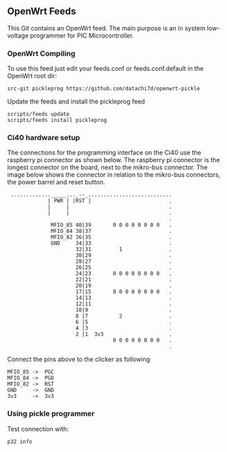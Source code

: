 ## OpenWrt Feeds

This Git contains an OpenWrt feed. The main purpose is an in system low-voltage programmer for PIC Microcontroller.

### OpenWrt Compiling

To use this feed just edit your feeds.conf or feeds.conf.default in the OpenWrt root dir:

```src-git pickleprog https://github.com/datachi7d/openwrt-pickle```

Update the feeds and install the pickleprog feed

```
scripts/feeds update
scripts/feeds install pickleprog
```

### Ci40 hardware setup

The connections for the programming interface on the Ci40 use the raspberry pi connector as shown below. The raspberry pi connector is the longest connector on the board, next to the mikro-bus connector. The image below shows the connector in relation to the mikro-bus connectors, the power barrel and reset button.

```
 ............._____..._--_...........................
             | PWR | |RST |                         .
             |     |                                .
             |     |                                .
                                                    .
              MFIO_85 40|39		  0 0 0 0 0 0 0 0   .
              MFIO_84 38|37                         .
              MFIO_82 36|35                         .
              GND     34|33                         .
                      32|31         1               .
                      30|29                         .
                      28|27                         .
                      26|25                         .
                      24|23		  0 0 0 0 0 0 0 0   .
                      22|21                         .
                      20|19                         .
                      17|15		  0 0 0 0 0 0 0 0   .
                      14|13                         .
                      12|11                         .
                      10|9                          .
                      8 |7          2               .
                      6 |5                          .
                      4 |3                          .
                      2 |1  3v3                     .
                                  0 0 0 0 0 0 0 0   .
                                                    .
```

Connect the pins above to the clicker as following

```
MFIO_85 ->  PGC
MFIO_84 ->  PGD
MFIO_82 ->  RST
GND     ->  GND
3v3     ->  3v3
```

### Using pickle programmer

Test connection with:

``` p32 info ```
